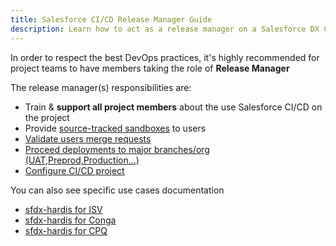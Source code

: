 ```yaml
---
title: Salesforce CI/CD Release Manager Guide
description: Learn how to act as a release manager on a Salesforce DX CI/CD Project
---
```

<!-- markdownlint-disable MD013 -->

In order to respect the best DevOps practices, it's highly recommended for project teams to have members taking the role of **Release Manager**

The release manager(s) responsibilities are:

- Train & **support all project members** about the use Salesforce CI/CD on the project
- Provide [source-tracked sandboxes](salesforce-ci-cd-create-new-task.md#pre-requisites-sandbox) to users
- [Validate users merge requests](salesforce-ci-cd-validate-merge-request.md)
- [Proceed deployments to major branches/org (UAT,Preprod,Production...)](salesforce-ci-cd-deploy-major-branches.md)
- [Configure CI/CD project](salesforce-ci-cd-config-home.md)

You can also see specific use cases documentation

- [sfdx-hardis for ISV](salesforce-ci-cd-packaging.md)
- [sfdx-hardis for Conga](salesforce-ci-cd-conga.md)
- [sfdx-hardis for CPQ](salesforce-ci-cd-cpq.md)